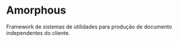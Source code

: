 # Amorphous
Framework de sistemas de utilidades para produção de documento independentes do cliente.
